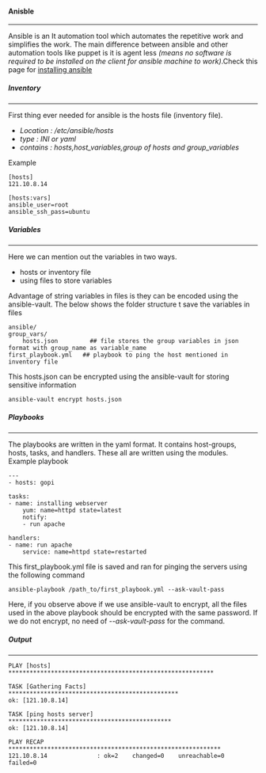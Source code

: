#### Anisble

-----

Ansible is an It automation tool which automates the repetitive work and simplifies the work. The main difference between ansible and other automation tools like puppet is it is agent less *(means no software is required to be installed on the client for ansible machine to work)*.Check this page for [installing ansible](http://docs.ansible.com/ansible/latest/intro_installation.html)

##### Inventory

-----------------------------------------------

First thing ever needed for ansible is the hosts file (inventory file). 

  - *Location : /etc/ansible/hosts*
  - *type : INI or yaml*
  - *contains : hosts,host_variables,group of hosts and group_variables*

Example

    [hosts]
    121.10.8.14

    [hosts:vars]
    ansible_user=root
    ansible_ssh_pass=ubuntu

##### Variables

------------------------------------

Here we can mention out the variables in two ways.

 - hosts or inventory file
 - using files to store variables 

Advantage of string variables in files is they can be encoded using the ansible-vault.
The below shows the folder structure t save the variables in files


    ansible/  
    group_vars/
        hosts.json         ## file stores the group variables in json format with group_name as variable_name
    first_playbook.yml   ## playbook to ping the host mentioned in inventory file

This hosts.json can be encrypted using the ansible-vault for storing sensitive information

    ansible-vault encrypt hosts.json


##### Playbooks

----------------------------------------

The playbooks are written in the yaml format. It contains host-groups, hosts, tasks, and handlers.
These all are written using the modules. Example playbook

    ---
    - hosts: gopi
    
    tasks: 
    - name: installing webserver
        yum: name=httpd state=latest
        notify:
        - run apache

    handlers:
    - name: run apache
        service: name=httpd state=restarted

This first_playbook.yml file is saved and ran for pinging the servers using the following command


    ansible-playbook /path_to/first_playbook.yml --ask-vault-pass


Here, if you observe above if we use ansible-vault to encrypt, all the files used in the above playbook should be encrypted with the same password. If we do not encrypt, no need of *--ask-vault-pass* for the command.

##### Output

--------------------------------------------------

    PLAY [hosts] **********************************************************

    TASK [Gathering Facts] ************************************************
    ok: [121.10.8.14]

    TASK [ping hosts server] **********************************************
    ok: [121.10.8.14]

    PLAY RECAP ************************************************************
    121.10.8.14              : ok=2    changed=0    unreachable=0    failed=0
